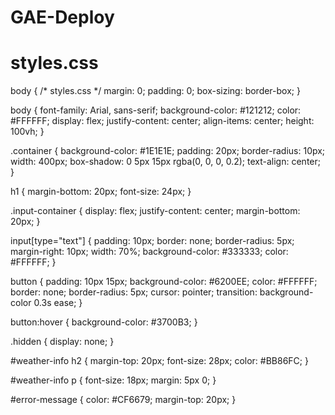 # GAE-Deploy
# styles.css
body {
    /* styles.css */
    margin: 0;
    padding: 0;
    box-sizing: border-box;
}

body {
    font-family: Arial, sans-serif;
    background-color: #121212;
    color: #FFFFFF;
    display: flex;
    justify-content: center;
    align-items: center;
    height: 100vh;
}

.container {
    background-color: #1E1E1E;
    padding: 20px;
    border-radius: 10px;
    width: 400px;
    box-shadow: 0 5px 15px rgba(0, 0, 0, 0.2);
    text-align: center;
}

h1 {
    margin-bottom: 20px;
    font-size: 24px;
}

.input-container {
    display: flex;
    justify-content: center;
    margin-bottom: 20px;
}

input[type="text"] {
    padding: 10px;
    border: none;
    border-radius: 5px;
    margin-right: 10px;
    width: 70%;
    background-color: #333333;
    color: #FFFFFF;
}

button {
    padding: 10px 15px;
    background-color: #6200EE;
    color: #FFFFFF;
    border: none;
    border-radius: 5px;
    cursor: pointer;
    transition: background-color 0.3s ease;
}

button:hover {
    background-color: #3700B3;
}

.hidden {
    display: none;
}

#weather-info h2 {
    margin-top: 20px;
    font-size: 28px;
    color: #BB86FC;
}

#weather-info p {
    font-size: 18px;
    margin: 5px 0;
}

#error-message {
    color: #CF6679;
    margin-top: 20px;
}
